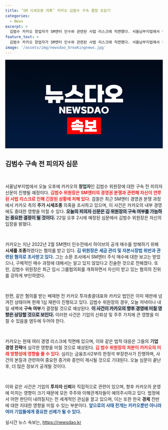 ```yaml
---
title: ‘SM 시세조종 의혹’ 카카오 김범수 구속 결정 초읽기
categories:
  - News
excerpt: >
  김범수 카카오 창업자가 SM엔터 인수와 관련된 사법 리스크에 직면했다. 서울남부지법에서 구속 전 피의자 신문이 예정된 가운데, 시세조종 혐의로 구속 갈림길에 서게 될지 주목된다. 과연 그의 운명은 어떻게 될까?
feature_text: >
  김범수 카카오 창업자가 SM엔터 인수와 관련된 사법 리스크에 직면했다. 서울남부지법에서 구속 전 피의자 신문이 예정된 가운데, 시세조종 혐의로 구속 갈림길에 서게 될지 주목된다. 과연 그의 운명은 어떻게 될까?
image: '/assets/img/newsdao_breakingnews.jpg'
---
```


<p><img src="/assets/img/newsdao_breakingnews.jpg" alt="ontimetimes 속보" /></p>

<h2 data-ke-size="size26">김범수 구속 전 피의자 심문</h2>

<p data-ke-size="size16">&nbsp;</p>

<p>서울남부지법에서 오늘 오후에 카카오의 <b>창업자</b>인 김범수 위원장에 대한 구속 전 피의자 신문이 진행될 예정이다. <b><span style="color: #ee2323;">김범수 위원장은 SM엔터의 경영권 분쟁과 관련해 자신이 연루된 사법 리스크로 인해 긴장된 상황에 처해 있다.</span></b> 검찰은 최근 SM엔터 경영권 분쟁 과정에서 카카오 측의 <b>주가 시세조종</b> 의혹을 조사하고 있으며, 이 사건은 카카오의 내부 경영에도 중대한 영향을 미칠 수 있다. <b><span style="background-color: #21538527;">오늘의 피의자 신문은 김 위원장의 구속 여부를 가늠하는 중요한 결정이 될 것이다.</span></b> 22일 오후 2시에 예정된 심문에서 김범수 위원장은 자신의 입장을 밝혔다. </p>

<p data-ke-size="size16">&nbsp;</p>

<p>카카오는 지난 2022년 2월 SM엔터 인수전에서 하이브의 공개 매수를 방해하기 위해 <b>시세를 조종</b>하였다는 혐의를 받고 있다. <b><span style="color: #1a5490;">김 위원장은 세금 관리 및 자본시장법 위반과 관련된 혐의로 조사받고 있다.</span></b> 그는 소환 조사에서 SM엔터 주식 매수에 대한 보고는 받았으나, 구체적인 매수 과정에 대해서는 알고 있지 않았다고 진술한 것으로 전해졌다. 또한, 김범수 위원장은 최근 임시 그룹협의회를 개최하면서 자신이 받고 있는 혐의의 진위를 강하게 부인하였다. </p>

<p data-ke-size="size16">&nbsp;</p>

<p>한편, 같은 혐의를 받는 배재현 전 카카오 투자총괄대표와 카카오 법인은 이미 재판에 넘겨진 상태이며 현재 1심 재판이 진행되고 있다. 김범수 위원장의 경우, 오늘 저녁이나 내일 새벽에 <b>구속 여부</b>가 결정될 것으로 예상된다. <b><span style="background-color: #21538527;">이 사건이 카카오의 향후 경영에 미칠 영향은 상당할 것으로 보인다.</span></b> 이러한 사건은 기업의 신뢰성 및 주주 가치에 큰 영향을 미칠 수 있음을 염두에 두어야 한다. </p>

<p data-ke-size="size16">&nbsp;</p>

<p>카카오는 현재 여러 경영 리스크에 직면해 있으며, 이와 같은 법적 대응은 그들의 <b>기업 경영 전략</b>에 심각한 영향을 미칠 것으로 예상된다. <b><span style="color: #ee2323;">김 범수 위원장의 처분이 카카오의 미래 방향성에 영향을 줄 수 있다.</span></b> 심리는 금융조사2부의 한정석 부장판사가 진행하며, 사건의 본질과 관련하여 중요한 증거와 증언이 제시될 것으로 기대된다. 오늘 심문이 끝난 후, 더 많은 정보가 공개될 것이다. </p>

<p data-ke-size="size16">&nbsp;</p>

<p>이와 같은 사건은 기업의 <b>투자자 신뢰</b>와 직접적으로 관련이 있으며, 향후 카카오의 운영에 미치는 영향이 크기 때문에 모든 주주와 이해관계자들이 예의주시하고 있다. 법정에서 어떤 판단이 내려질지는 전 세계적인 관심을 끌고 있으며, 이는 또한 한국 <b>경제</b> 전반에 대한 지대한 영향을 미칠 수 있는 부분이다. <b><span style="color: #1a5490;">앞으로의 사태 전개는 카카오뿐만 아니라 여러 기업들에게 중요한 선례가 될 수 있다.</span></b></p>
실시간 뉴스 속보는, <a href="https://newsdao.kr" rel="dofollow">https://newsdao.kr</a>


